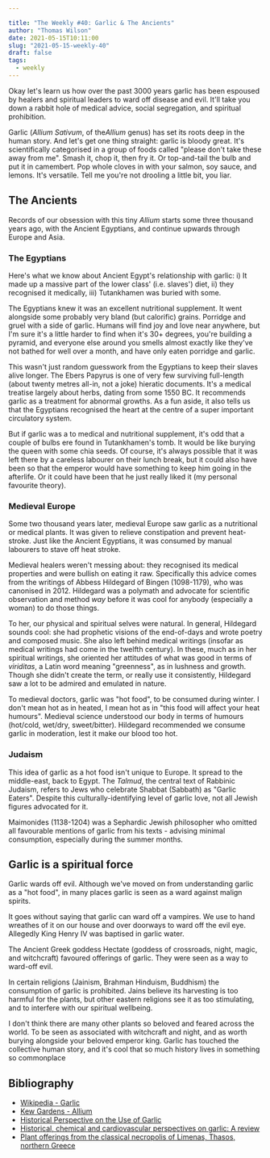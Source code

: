 ```yaml
---

title: "The Weekly #40: Garlic & The Ancients"
author: "Thomas Wilson"
date: 2021-05-15T10:11:00
slug: "2021-05-15-weekly-40"
draft: false
tags:
  - weekly
---
```


Okay let's learn us how over the past 3000 years garlic has been espoused by healers and spiritual leaders to ward off disease and evil. It'll take you down a rabbit hole of medical advice, social segregation, and spiritual prohibition.

Garlic (_Allium Sativum_, of the*Allium* genus) has set its roots deep in the human story. And let's get one thing straight: garlic is bloody great. It's scientifically categorised in a group of foods called "please don't take these away from me". Smash it, chop it, then fry it. Or top-and-tail the bulb and put it in camembert. Pop whole cloves in with your salmon, soy sauce, and lemons. It's versatile. Tell me you're not drooling a little bit, you liar.

## The Ancients

Records of our obsession with this tiny _Allium_ starts some three thousand years ago, with the Ancient Egyptians, and continue upwards through Europe and Asia.

### The Egyptians

Here's what we know about Ancient Egypt's relationship with garlic: i) It made up a massive part of the lower class' (i.e. slaves') diet, ii) they recognised it medically, iii) Tutankhamen was buried with some.

The Egyptians knew it was an excellent nutritional supplement. It went alongside some probably very bland (but calorific) grains. Porridge and gruel with a side of garlic. Humans will find joy and love near anywhere, but I'm sure it's a little harder to find when it's 30+ degrees, you're building a pyramid, and everyone else around you smells almost exactly like they've not bathed for well over a month, and have only eaten porridge and garlic.

This wasn't just random guesswork from the Egyptians to keep their slaves alive longer. The Ebers Papyrus is one of very few surviving full-length (about twenty metres all-in, not a joke) hieratic documents. It's a medical treatise largely about herbs, dating from some 1550 BC. It recommends garlic as a treatment for abnormal growths. As a fun aside, it also tells us that the Egyptians recognised the heart at the centre of a super important circulatory system.

But if garlic was a to medical and nutritional supplement, it's odd that a couple of bulbs ere found in Tutankhamen's tomb. It would be like burying the queen with some chia seeds. Of course, it's always possible that it was left there by a careless labourer on their lunch break, but it could also have been so that the emperor would have something to keep him going in the afterlife. Or it could have been that he just really liked it (my personal favourite theory).

### Medieval Europe

Some two thousand years later, medieval Europe saw garlic as a nutritional or medical plants. It was given to relieve constipation and prevent heat-stroke. Just like the Ancient Egyptians, it was consumed by manual labourers to stave off heat stroke.

Medieval healers weren't messing about: they recognised its medical properties and were bullish on eating it raw. Specifically this advice comes from the writings of Abbess Hildegard of Bingen (1098-1179), who was canonised in 2012. Hildegard was a polymath and advocate for scientific observation and method _way_ before it was cool for anybody (especially a woman) to do those things.

To her, our physical and spiritual selves were natural. In general, Hildegard sounds cool: she had prophetic visions of the end-of-days and wrote poetry and composed music. She also left behind medical writings (insofar as medical writings had come in the twelfth century). In these, much as in her spiritual writings, she oriented her attitudes of what was good in terms of _viriditas_, a Latin word meaning "greenness", as in lushness and growth. Though she didn't create the term, or really use it consistently, Hildegard saw a lot to be admired and emulated in nature.

To medieval doctors, garlic was "hot food", to be consumed during winter. I don't mean hot as in heated, I mean hot as in "this food will affect your heat humours". Medieval science understood our body in terms of humours (hot/cold, wet/dry, sweet/bitter). Hildegard recommended we consume garlic in moderation, lest it make our blood too hot.

### Judaism

This idea of garlic as a hot food isn't unique to Europe. It spread to the middle-east, back to Egypt. The _Talmud_, the central text of Rabbinic Judaism, refers to Jews who celebrate Shabbat (Sabbath) as "Garlic Eaters". Despite this culturally-identifying level of garlic love, not all Jewish figures advocated for it.

Maimonides (1138-1204) was a Sephardic Jewish philosopher who omitted all favourable mentions of garlic from his texts - advising minimal consumption, especially during the summer months.

## Garlic is a spiritual force

Garlic wards off evil. Although we've moved on from understanding garlic as a "hot food", in many places garlic is seen as a ward against malign spirits.

It goes without saying that garlic can ward off a vampires. We use to hand wreathes of it on our house and over doorways to ward off the evil eye. Allegedly King Henry IV was baptised in garlic water.

The Ancient Greek goddess Hectate (goddess of crossroads, night, magic, and witchcraft) favoured offerings of garlic. They were seen as a way to ward-off evil.

In certain religions (Jainism, Brahman Hinduism, Buddhism) the consumption of garlic is prohibited. Jains believe its harvesting is too harmful for the plants, but other eastern religions see it as too stimulating, and to interfere with our spiritual wellbeing.

I don't think there are many other plants so beloved and feared across the world. To be seen as associated with witchcraft and night, and as worth burying alongside your beloved emperor king. Garlic has touched the collective human story, and it's cool that so much history lives in something so commonplace

## Bibliography

- [Wikipedia - Garlic](https://en.wikipedia.org/wiki/Garlic)
- [Kew Gardens - Allium](http://powo.science.kew.org/taxon/urn:lsid:ipni.org:names:528796-1)
- [Historical Perspective on the Use of Garlic](https://academic.oup.com/jn/article/131/3/951S/4687053?maxto..)
- [Historical, chemical and cardiovascular perspectives on garlic: A review](https://www.phcogrev.com/article/2007/1/1-7)
- [Plant offerings from the classical necropolis of Limenas, Thasos, northern Greece](https://www.academia.edu/download/45254705/Plant_offerings_from_the_classical_necropolis_of_Thasos.pdf)
